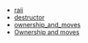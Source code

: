 - [raii](raii/README.md)
- [destructor](destructor/README.md)
- [ownership_and_moves](ownership_and_moves/README.md)
- [Ownership and moves](Ownership%20and%20moves/README.md)